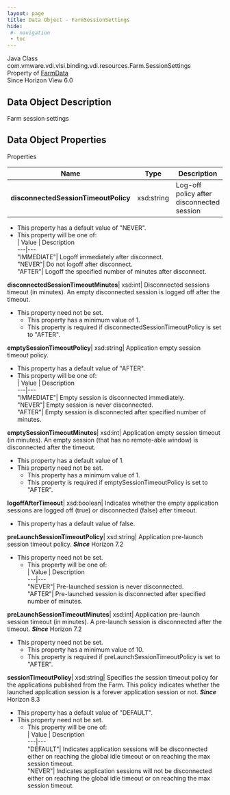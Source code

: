 ```yaml
---
layout: page
title: Data Object - FarmSessionSettings
hide:
 #- navigation
 - toc
---
```






Java Class
    com.vmware.vdi.vlsi.binding.vdi.resources.Farm.SessionSettings  
Property of
     [FarmData](vdi.resources.Farm.FarmData.md#field_detail)  
Since 
    Horizon View 6.0

## Data Object Description 

Farm session settings 

## Data Object Properties

Properties

Name |  Type |  Description   
---|---|---  
**disconnectedSessionTimeoutPolicy**|  xsd:string|  Log-off policy after disconnected session   


  * This property has a default value of "NEVER".
  * This property will be one of:  
|  Value |  Description   
---|---  
"IMMEDIATE"| Logoff immediately after disconnect.  
"NEVER"| Do not logoff after disconnect.  
"AFTER"| Logoff the specified number of minutes after disconnect.  

  
**disconnectedSessionTimeoutMinutes**|  xsd:int|  Disconnected sessions timeout (in minutes). An empty disconnected session is logged off after the timeout.   


* This property need not be set.
  * This property has a minimum value of 1. 
  * This property is required if disconnectedSessionTimeoutPolicy is set to "AFTER".

  
**emptySessionTimeoutPolicy**|  xsd:string|  Application empty session timeout policy.   


  * This property has a default value of "AFTER".
  * This property will be one of:  
|  Value |  Description   
---|---  
"IMMEDIATE"| Empty session is disconnected immediately.  
"NEVER"| Empty session is never disconnected.  
"AFTER"| Empty session is disconnected after specified number of minutes.  

  
**emptySessionTimeoutMinutes**|  xsd:int|  Application empty session timeout (in minutes). An empty session (that has no remote-able window) is disconnected after the timeout.   


  * This property has a default value of 1.
* This property need not be set.
  * This property has a minimum value of 1. 
  * This property is required if emptySessionTimeoutPolicy is set to "AFTER".

  
**logoffAfterTimeout**|  xsd:boolean|  Indicates whether the empty application sessions are logged off (true) or disconnected (false) after timeout.   


  * This property has a default value of false.

  
**preLaunchSessionTimeoutPolicy**|  xsd:string|  Application pre-launch session timeout policy.  **_Since_** Horizon 7.2  


* This property need not be set.
  * This property will be one of:  
|  Value |  Description   
---|---  
"NEVER"| Pre-launched session is never disconnected.  
"AFTER"| Pre-launched session is disconnected after specified number of minutes.  

  
**preLaunchSessionTimeoutMinutes**|  xsd:int|  Application pre-launch session timeout (in minutes). A pre-launch session is disconnected after the timeout.  **_Since_** Horizon 7.2  


* This property need not be set.
  * This property has a minimum value of 10. 
  * This property is required if preLaunchSessionTimeoutPolicy is set to "AFTER".

  
**sessionTimeoutPolicy**|  xsd:string|  Specifies the session timeout policy for the applications published from the Farm. This policy indicates whether the launched application session is a forever application session or not.  **_Since_** Horizon 8.3  


  * This property has a default value of "DEFAULT".
* This property need not be set.
  * This property will be one of:  
|  Value |  Description   
---|---  
"DEFAULT"| Indicates application sessions will be disconnected either on reaching the global idle timeout or on reaching the max session timeout.  
"NEVER"| Indicates application sessions will not be disconnected either on reaching the global idle timeout or on reaching the max session timeout.  

  
  
  

  
  

